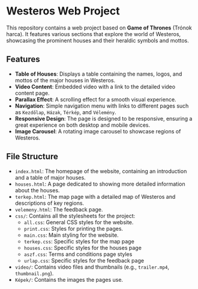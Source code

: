 # Westeros Web Project

This repository contains a web project based on **Game of Thrones** (Trónok harca). It features various sections that explore the world of Westeros, showcasing the prominent houses and their heraldic symbols and mottos.

## Features
- **Table of Houses**: Displays a table containing the names, logos, and mottos of the major houses in Westeros.
- **Video Content**: Embedded video with a link to the detailed video content page.
- **Parallax Effect**: A scrolling effect for a smooth visual experience.
- **Navigation**: Simple navigation menu with links to different pages such as `Kezdőlap`, `Házak`, `Térkép`, and `Vélemény`.
- **Responsive Design**: The page is designed to be responsive, ensuring a great experience on both desktop and mobile devices.
- **Image Carousel**: A rotating image carousel to showcase regions of Westeros.

## File Structure
- `index.html`: The homepage of the website, containing an introduction and a table of major houses.
- `houses.html`: A page dedicated to showing more detailed information about the houses.
- `terkep.html`: The map page with a detailed map of Westeros and descriptions of key regions.
- `velemeny.html`: The feedback page.
- `css/`: Contains all the stylesheets for the project:
  - `all.css`: General CSS styles for the website.
  - `print.css`: Styles for printing the pages.
  - `main.css`: Main styling for the website.
  - `terkep.css`: Specific styles for the map page
  - `houses.css`: Specific styles for the houses page
  - `aszf.css`: Terms and conditions page styles
  - `urlap.css`: Specific styles for the feedback page
- `video/`: Contains video files and thumbnails (e.g., `trailer.mp4`, `thumbnail.png`).
- `Képek/`: Contains the images the pages use.
